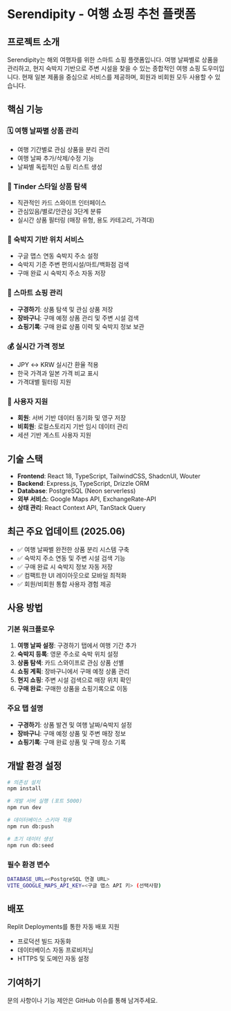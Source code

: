 # Serendipity - 여행 쇼핑 추천 플랫폼

## 프로젝트 소개
Serendipity는 해외 여행자를 위한 스마트 쇼핑 플랫폼입니다. 여행 날짜별로 상품을 관리하고, 현지 숙박지 기반으로 주변 시설을 찾을 수 있는 종합적인 여행 쇼핑 도우미입니다. 현재 일본 제품을 중심으로 서비스를 제공하며, 회원과 비회원 모두 사용할 수 있습니다.

## 핵심 기능

### 🗓️ 여행 날짜별 상품 관리
- 여행 기간별로 관심 상품을 분리 관리
- 여행 날짜 추가/삭제/수정 기능
- 날짜별 독립적인 쇼핑 리스트 생성

### 📱 Tinder 스타일 상품 탐색
- 직관적인 카드 스와이프 인터페이스
- 관심있음/별로/안관심 3단계 분류
- 실시간 상품 필터링 (매장 유형, 용도 카테고리, 가격대)

### 🏨 숙박지 기반 위치 서비스
- 구글 맵스 연동 숙박지 주소 설정
- 숙박지 기준 주변 편의시설/마트/백화점 검색
- 구매 완료 시 숙박지 주소 자동 저장

### 🛒 스마트 쇼핑 관리
- **구경하기**: 상품 탐색 및 관심 상품 저장
- **장바구니**: 구매 예정 상품 관리 및 주변 시설 검색
- **쇼핑기록**: 구매 완료 상품 이력 및 숙박지 정보 보관

### 💰 실시간 가격 정보
- JPY ↔ KRW 실시간 환율 적용
- 한국 가격과 일본 가격 비교 표시
- 가격대별 필터링 지원

### 👥 사용자 지원
- **회원**: 서버 기반 데이터 동기화 및 영구 저장
- **비회원**: 로컬스토리지 기반 임시 데이터 관리
- 세션 기반 게스트 사용자 지원

## 기술 스택
- **Frontend**: React 18, TypeScript, TailwindCSS, ShadcnUI, Wouter
- **Backend**: Express.js, TypeScript, Drizzle ORM
- **Database**: PostgreSQL (Neon serverless)
- **외부 서비스**: Google Maps API, ExchangeRate-API
- **상태 관리**: React Context API, TanStack Query

## 최근 주요 업데이트 (2025.06)
- ✅ 여행 날짜별 완전한 상품 분리 시스템 구축
- ✅ 숙박지 주소 연동 및 주변 시설 검색 기능
- ✅ 구매 완료 시 숙박지 정보 자동 저장
- ✅ 컴팩트한 UI 레이아웃으로 모바일 최적화
- ✅ 회원/비회원 통합 사용자 경험 제공

## 사용 방법

### 기본 워크플로우
1. **여행 날짜 설정**: 구경하기 탭에서 여행 기간 추가
2. **숙박지 등록**: 영문 주소로 숙박 위치 설정
3. **상품 탐색**: 카드 스와이프로 관심 상품 선별
4. **쇼핑 계획**: 장바구니에서 구매 예정 상품 관리
5. **현지 쇼핑**: 주변 시설 검색으로 매장 위치 확인
6. **구매 완료**: 구매한 상품을 쇼핑기록으로 이동

### 주요 탭 설명
- **구경하기**: 상품 발견 및 여행 날짜/숙박지 설정
- **장바구니**: 구매 예정 상품 및 주변 매장 정보
- **쇼핑기록**: 구매 완료 상품 및 구매 장소 기록

## 개발 환경 설정
```bash
# 의존성 설치
npm install

# 개발 서버 실행 (포트 5000)
npm run dev

# 데이터베이스 스키마 적용
npm run db:push

# 초기 데이터 생성
npm run db:seed
```

### 필수 환경 변수
```bash
DATABASE_URL=<PostgreSQL 연결 URL>
VITE_GOOGLE_MAPS_API_KEY=<구글 맵스 API 키> (선택사항)
```

## 배포
Replit Deployments를 통한 자동 배포 지원
- 프로덕션 빌드 자동화
- 데이터베이스 자동 프로비저닝
- HTTPS 및 도메인 자동 설정

## 기여하기
문의 사항이나 기능 제안은 GitHub 이슈를 통해 남겨주세요.
